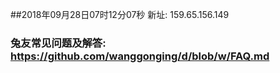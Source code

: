 ##2018年09月28日07时12分07秒 新址: 159.65.156.149
### 兔友常见问题及解答: https://github.com/wanggonging/d/blob/w/FAQ.md
